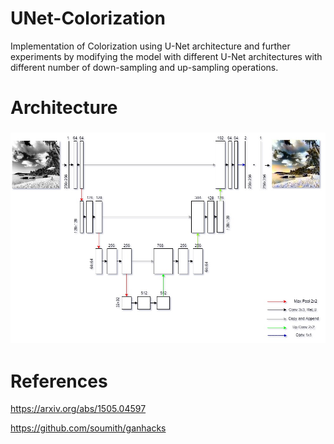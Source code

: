 # UNet-Colorization
Implementation of Colorization using U-Net architecture and further experiments by modifying the model with different U-Net architectures with different number of down-sampling and up-sampling operations.

# Architecture
<h3 align="center">
  <img src="Architecture.jpg" width="800">
</h3>

# References
https://arxiv.org/abs/1505.04597

https://github.com/soumith/ganhacks

